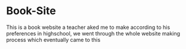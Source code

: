 # Book-Site

This is a book website a teacher aked me to make according to his preferences in highschool, we went through the whole website making process which eventually came to this
